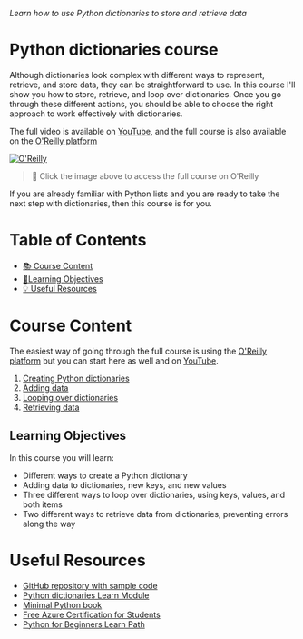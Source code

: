 
_Learn how to use Python dictionaries to store and retrieve data_

# Python dictionaries course

Although dictionaries look complex with different ways to represent, retrieve, and store data, they can be straightforward to use. In this course I'll show you how to store, retrieve, and loop over dictionaries. Once you go through these different actions, you should be able to choose the right approach to work effectively with dictionaries.

The full video is available on [YouTube](https://www.youtube.com/playlist?list=PLd5aRIS7MwjnS0tD_76sWMFVAxKaIcFWq), and the full course is also available on the [O'Reilly platform](https://learning.oreilly.com/videos/python-dictionaries-course/50136VIDEOPAIML/)

[![O'Reilly](https://learning.oreilly.com/covers/urn:orm:video:50136VIDEOPAIML/400w/)](https://learning.oreilly.com/videos/python-dictionaries-course/50136VIDEOPAIML/ "Deploy Containerized Apps on Azure")
> 🎥 Click the image above to access the full course on O'Reilly


If you are already familiar with Python lists and you are ready to take the next step with dictionaries, then this course is for you.


# Table of Contents

- [📚 Course Content](#course-content)
- [🎯Learning Objectives](#learning-objectives)
- [💡 Useful Resources](#useful-resources)



# Course Content

The easiest way of going through the full course is using the [O'Reilly platform](https://learning.oreilly.com/videos/python-dictionaries-course/50136VIDEOPAIML/) but you can start here as well and on [YouTube](https://youtu.be/Wu7j8z4B-1Y).


1. [Creating Python dictionaries](./course/create-dictionaries.ipynb)
1. [Adding data](./course/adding-data.ipynb)
1. [Looping over dictionaries](./course/looping-dictionaries.ipynb)
1. [Retrieving data](./course/retrieving-data.ipynb)


## Learning Objectives

In this course you will learn:

- Different ways to create a Python dictionary
- Adding data to dictionaries, new keys, and new values
- Three different ways to loop over dictionaries, using keys, values, and both items
- Two different ways to retrieve data from dictionaries, preventing errors along the way


# Useful Resources

- [GitHub repository with sample code](https://github.com/alfredodeza/python-dictionaries)
- [Python dictionaries Learn Module](https://docs.microsoft.com/learn/modules/python-dictionaries/?WT.mc_id=academic-0000-alfredodeza)
- [Minimal Python book](https://www.amazon.com/Minimal-Python-efficient-programmer-onemillion2021-ebook/dp/B0855NSRR7)
- [Free Azure Certification for Students](https://docs.microsoft.com/learn/certifications/student-training-and-certification?WT.mc_id=academic-0000-alfredodeza)
- [Python for Beginners Learn Path](https://docs.microsoft.com/learn/paths/beginner-python/?WT.mc_id=academic-0000-alfredodeza)


